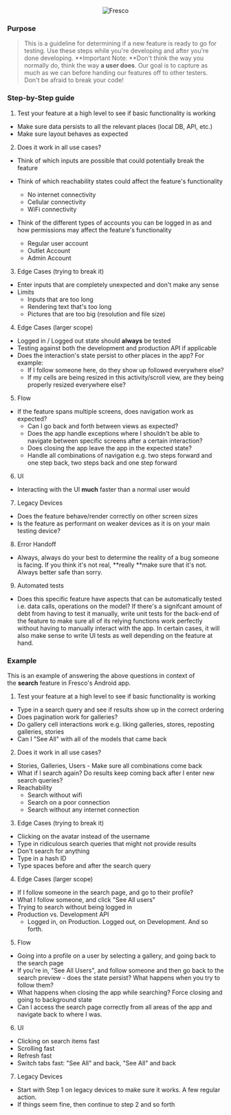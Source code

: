 <p align="center" >
  <img src="https://s3.amazonaws.com/com.fresconews.v2.prod/static/images/wordmark-transparent-git4.png" alt="Fresco" title="Fresco News">
</p>

### Purpose

> This is a guideline for determining if a new feature is ready to go for testing. Use these steps while you're developing and after you're done developing.
**Important Note: **Don't think the way you normally do, think the way **a user does**. Our goal is to capture as much as we can before handing our features off to other testers. Don't be afraid to break your code!

### Step-by-Step guide

1. Test your feature at a high level to see if basic functionality is working
  - Make sure data persists to all the relevant places (local DB, API, etc.)
  - Make sure layout behaves as expected

2. Does it work in all use cases?
  - Think of which inputs are possible that could potentially break the feature
  - Think of which reachability states could affect the feature's functionality    
    - No internet connectivity
    - Cellular connectivity
    - WiFi connectivity
    
  - Think of the different types of accounts you can be logged in as and how permissions may affect the feature's functionality
    - Regular user account
    - Outlet Account
    - Admin Account
    
3. Edge Cases (trying to break it)  
  - Enter inputs that are completely unexpected and don't make any sense
  - Limits
    - Inputs that are too long
    - Rendering text that's too long
    - Pictures that are too big (resolution and file size)

4. Edge Cases (larger scope)
  - Logged in / Logged out state should **always** be tested
  - Testing against both the development and production API if applicable
  - Does the interaction's state persist to other places in the app? For example:
    - If I follow someone here, do they show up followed everywhere else?
    - If my cells are being resized in this activity/scroll view, are they being properly resized everywhere else?

5. Flow
  - If the feature spans multiple screens, does navigation work as expected?
    - Can I go back and forth between views as expected?
    - Does the app handle exceptions where I shouldn't be able to navigate between specific screens after a certain interaction?
    - Does closing the app leave the app in the expected state?
    - Handle all combinations of navigation e.g. two steps forward and one step back, two steps back and one step forward

6. UI
  - Interacting with the UI **much** faster than a normal user would

7. Legacy Devices
  - Does the feature behave/render correctly on other screen sizes
  - Is the feature as performant on weaker devices as it is on your main testing device?

8. Error Handoff
  - Always, always do your best to determine the reality of a bug someone is facing. If you think it's not real, **really **make sure that it's not. Always better safe than sorry.
  
9. Automated tests
  - Does this specific feature have aspects that can be automatically tested i.e. data calls, operations on the model? If there's a signifcant amount of debt from having to test it manually, write unit tests for the back-end of the feature to make sure all of its relying functions work perfectly without having to manually interact with the app. In certain cases, it will also make sense to write UI tests as well depending on the feature at hand. 

### Example

This is an example of answering the above questions in context of the **search** feature in Fresco's Android app.

1. Test your feature at a high level to see if basic functionality is working
  - Type in a search query and see if results show up in the correct ordering
  - Does pagination work for galleries?
  - Do gallery cell interactions work e.g. liking galleries, stores, reposting galleries, stories
  - Can I "See All" with all of the models that came back

2. Does it work in all use cases?  
  - Stories, Galleries, Users - Make sure all combinations come back
  - What if I search again? Do results keep coming back after I enter new search queries?
  - Reachability
    - Search without wifi
    - Search on a poor connection
    - Search without any internet connection

3. Edge Cases (trying to break it)  
  - Clicking on the avatar instead of the username
  - Type in ridiculous search queries that might not provide results
  - Don't search for anything
  - Type in a hash ID
  - Type spaces before and after the search query

4. Edge Cases (larger scope)  
  - If I follow someone in the search page, and go to their profile?
  - What I follow someone, and click "See All users"
  - Trying to search without being logged in
  - Production vs. Development API
    - Logged in, on Production. Logged out, on Development. And so forth.

5. Flow
  - Going into a profile on a user by selecting a gallery, and going back to the search page
  - If you're in, "See All Users", and follow someone and then go back to the search preview - does the state persist? What happens when you try to follow them?
  - What happens when closing the app while searching? Force closing and going to background state
  - Can I access the search page correctly from all areas of the app and navigate back to where I was.

6. UI
  - Clicking on search items fast
  - Scrolling fast
  - Refresh fast
  - Switch tabs fast: "See All" and back, "See All" and back

7. Legacy Devices  
  - Start with Step 1 on legacy devices to make sure it works. A few regular action.
  - If things seem fine, then continue to step 2 and so forth

